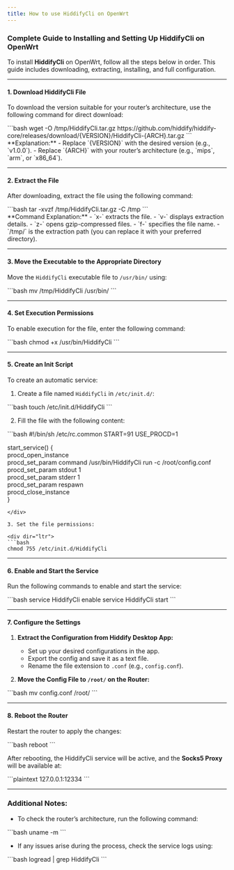```yaml
---
title: How to use HiddifyCli on OpenWrt  
---
```


### **Complete Guide to Installing and Setting Up HiddifyCli on OpenWrt**

To install **HiddifyCli** on OpenWrt, follow all the steps below in order. This guide includes downloading, extracting, installing, and full configuration.

---

#### 1. **Download HiddifyCli File**  
To download the version suitable for your router’s architecture, use the following command for direct download:  
<div dir="ltr">  
   ```bash  
   wget -O /tmp/HiddifyCli.tar.gz https://github.com/hiddify/hiddify-core/releases/download/{VERSION}/HiddifyCli-{ARCH}.tar.gz  
   ```  
</div>  
**Explanation:**  
- Replace `{VERSION}` with the desired version (e.g., `v1.0.0`).  
- Replace `{ARCH}` with your router’s architecture (e.g., `mips`, `arm`, or `x86_64`).  

---

#### 2. **Extract the File**  
After downloading, extract the file using the following command:  

<div dir="ltr">  
```bash  
tar -xvzf /tmp/HiddifyCli.tar.gz -C /tmp  
```  
</div>  
**Command Explanation:**  
- `x-` extracts the file.  
- `v-` displays extraction details.  
- `z-` opens gzip-compressed files.  
- `f-` specifies the file name.  
- `/tmp/` is the extraction path (you can replace it with your preferred directory).  

---

#### 3. **Move the Executable to the Appropriate Directory**  
Move the `HiddifyCli` executable file to `/usr/bin/` using:  

<div dir="ltr">  
```bash  
mv /tmp/HiddifyCli /usr/bin/  
```  
</div>  

---

#### 4. **Set Execution Permissions**  
To enable execution for the file, enter the following command:  

<div dir="ltr">  
```bash  
chmod +x /usr/bin/HiddifyCli  
```  
</div>  

---

#### 5. **Create an Init Script**  
To create an automatic service:  
1. Create a file named `HiddifyCli` in `/etc/init.d/`:  

<div dir="ltr">  
   ```bash  
   touch /etc/init.d/HiddifyCli  
   ```  
</div>  

2. Fill the file with the following content:  

<div dir="ltr">  
   ```bash  
   #!/bin/sh /etc/rc.common  
   START=91  
   USE_PROCD=1  

   start_service() {  
       procd_open_instance  
       procd_set_param command /usr/bin/HiddifyCli run -c /root/config.conf  
       procd_set_param stdout 1  
       procd_set_param stderr 1  
       procd_set_param respawn  
       procd_close_instance  
   }  
   ```  
</div>  

3. Set the file permissions:  

<div dir="ltr">  
   ```bash  
   chmod 755 /etc/init.d/HiddifyCli  
   ```  
</div>  

---

#### 6. **Enable and Start the Service**  
Run the following commands to enable and start the service:  

<div dir="ltr">  
```bash  
service HiddifyCli enable  
service HiddifyCli start  
```  
</div>  

---

#### 7. **Configure the Settings**  
1. **Extract the Configuration from Hiddify Desktop App:**  
   - Set up your desired configurations in the app.  
   - Export the config and save it as a text file.  
   - Rename the file extension to `.conf` (e.g., `config.conf`).  

2. **Move the Config File to `/root/` on the Router:**  

<div dir="ltr">  
   ```bash  
   mv config.conf /root/  
   ```  
</div>  

---

#### 8. **Reboot the Router**  
Restart the router to apply the changes:  

<div dir="ltr">  
```bash  
reboot  
```  
</div>  

After rebooting, the HiddifyCli service will be active, and the **Socks5 Proxy** will be available at:  

<div dir="ltr">  
```plaintext  
127.0.0.1:12334  
```  
</div>  

---

### Additional Notes:  
- To check the router’s architecture, run the following command:  

<div dir="ltr">  
  ```bash  
  uname -m  
  ```  
</div>  

- If any issues arise during the process, check the service logs using:  

<div dir="ltr">  
  ```bash  
  logread | grep HiddifyCli  
  ```  
</div>  
